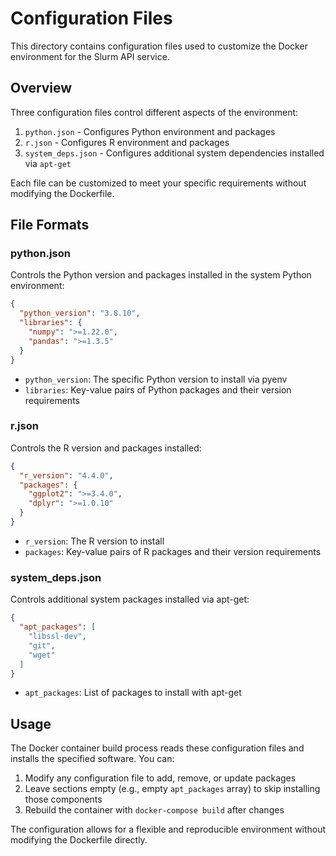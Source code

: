 # Configuration Files

This directory contains configuration files used to customize the Docker environment for the Slurm API service.

## Overview

Three configuration files control different aspects of the environment:

1. `python.json` - Configures Python environment and packages
2. `r.json` - Configures R environment and packages
3. `system_deps.json` - Configures additional system dependencies installed via `apt-get`

Each file can be customized to meet your specific requirements without modifying the Dockerfile.

## File Formats

### python.json

Controls the Python version and packages installed in the system Python environment:

```json
{
  "python_version": "3.8.10",
  "libraries": {
    "numpy": ">=1.22.0",
    "pandas": ">=1.3.5"
  }
}
```

- `python_version`: The specific Python version to install via pyenv
- `libraries`: Key-value pairs of Python packages and their version requirements

### r.json

Controls the R version and packages installed:

```json
{
  "r_version": "4.4.0",
  "packages": {
    "ggplot2": ">=3.4.0",
    "dplyr": ">=1.0.10"
  }
}
```

- `r_version`: The R version to install
- `packages`: Key-value pairs of R packages and their version requirements

### system_deps.json

Controls additional system packages installed via apt-get:

```json
{
  "apt_packages": [
    "libssl-dev",
    "git",
    "wget"
  ]
}
```

- `apt_packages`: List of packages to install with apt-get

## Usage

The Docker container build process reads these configuration files and installs the specified software. You can:

1. Modify any configuration file to add, remove, or update packages
2. Leave sections empty (e.g., empty `apt_packages` array) to skip installing those components
3. Rebuild the container with `docker-compose build` after changes

The configuration allows for a flexible and reproducible environment without modifying the Dockerfile directly. 